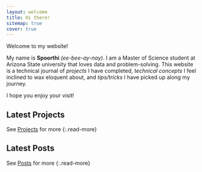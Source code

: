 ```yaml
---
layout: welcome
title: Hi there!
sitemap: true
cover: true
---
```


Welcome to my website! 

My name is **Spoorthi** _(ee-bee-ay-nay)_. I am a Master of Science student at Arizona State university that loves data and problem-solving. This website is a technical journal of *projects* I have completed, *technical concepts* I feel inclined to wax eloquent about,  and *tips/tricks* I have picked up along my journey. 

I hope you enjoy your visit!


## Latest Projects

<!--projects-->

See [Projects](/projects/) for more
{:.read-more}


## Latest Posts

<!--posts-->

See [Posts](/posts/) for more
{:.read-more}

